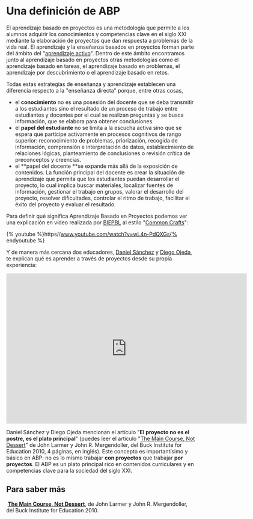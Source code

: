 
# Una definición de ABP

El aprendizaje basado en proyectos es una metodología que permite a los alumnos adquirir los conocimientos y competencias clave en el siglo XXI mediante la elaboración de proyectos que dan respuesta a problemas de la vida real. El aprendizaje y la enseñanza basados en proyectos forman parte del ámbito del "[aprendizaje activo](http://tecnologiaedu.us.es/mec2011/htm/tema4/3.htm)". Dentro de este ámbito encontramos junto al aprendizaje basado en proyectos otras metodologías como el aprendizaje basado en tareas, el aprendizaje basado en problemas, el aprendizaje por descubrimiento o el aprendizaje basado en retos.

Todas estas estrategias de enseñanza y aprendizaje establecen una diferencia respecto a la "enseñanza directa" porque, entre otras cosas,

- el **conocimiento** no es una posesión del docente que se deba transmitir a los estudiantes sino el resultado de un proceso de trabajo entre estudiantes y docentes por el cual se realizan preguntas y se busca información, que se elabora para obtener conclusiones.
- el **papel del estudiante** no se limita a la escucha activa sino que se espera que participe activamente en procesos cognitivos de rango superior: reconocimiento de problemas, priorización, recogida de información, comprensión e interpretación de datos, establecimiento de relaciones lógicas, planteamiento de conclusiones o revisión crítica de preconceptos y creencias.
- el **papel del docente **se expande más allá de la exposición de contenidos. La función principal del docente es crear la situación de aprendizaje que permita que los estudiantes puedan desarrollar el proyecto, lo cual implica buscar materiales, localizar fuentes de información, gestionar el trabajo en grupos, valorar el desarrollo del proyecto, resolver dificultades, controlar el ritmo de trabajo, facilitar el éxito del proyecto y evaluar el resultado.

Para definir qué significa Aprendizaje Basado en Proyectos podemos ver una explicación en vídeo realizada por [BIEPBL](http://youtu.be/wL4n-PdQXGs) al estilo "[Common Crafts](http://www.commoncraft.com/)":

{% youtube %}https//www.youtube.com/watch?v=wL4n-PdQXGs{% endyoutube %}

Y de manera más cercana dos educadores, [Daniel Sánchez](http://twitter.com/dasava) y [Diego Ojeda](http://twitter.com/interele), te explican qué es aprender a través de proyectos desde su propia experiencia:

<iframe width="640" height="400" src="https://video.thinglink.com/videos/621657661460447232" frameborder="0" allowfullscreen="" mozallowfullscreen="" webkitallowfullscreen=""></iframe>

Daniel Sánchez y Diego Ojeda mencionan el artículo "**El proyecto no es el postre, es el plato principal**" (puedes leer el artículo "[The Main Course, Not Dessert](http://files.ascd.org/pdfs/onlinelearning/webinars/webinar-handout1-10-8-2012.pdf)" de John Larmer y John R. Mergendoller, del Buck Institute for Education 2010, 4 páginas, en inglés). Este concepto es importantísimo y básico en ABP: no es lo mismo trabajar ****con** proyectos** que trabajar ****por** proyectos**. El ABP es un plato principal rico en contenidos curriculares y en competencias clave para la sociedad del siglo XXI.

## Para saber más

 **[The Main Course, Not Dessert](http://files.ascd.org/pdfs/onlinelearning/webinars/webinar-handout1-10-8-2012.pdf)**, de John Larmer y John R. Mergendoller, del Buck Institute for Education 2010.

